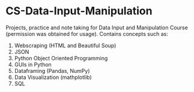 # CS-Data-Input-Manipulation
Projects, practice and note taking for Data Input and Manipulation Course (permission was obtained for usage). 
Contains concepts such as:
1. Webscraping (HTML and Beautiful Soup)
2. JSON
3. Python Object Oriented Programming
4. GUIs in Python
5. Dataframing (Pandas, NumPy)
6. Data Visualization (mathplotlib)
7. SQL
